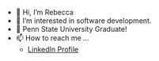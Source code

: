 - 👋 Hi, I’m Rebecca
- 👀 I’m interested in software development.
- 🌱 Penn State University Graduate! 
- 📫 How to reach me ...
  - [LinkedIn Profile](www.linkedin.com/in/rebecca-e-reyes)

<!---
Belgert/Belgert is a ✨ special ✨ repository because its `README.md` (this file) appears on your GitHub profile.
You can click the Preview link to take a look at your changes.
--->
